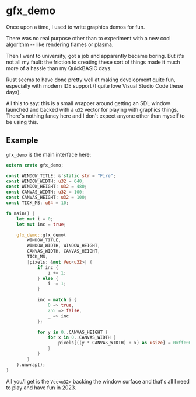 # gfx_demo

Once upon a time, I used to write graphics demos for fun.

There was no real purpose other than to experiment with a new cool algorithm --
like rendering flames or plasma.

Then I went to university, got a job and apparently became boring.  But it's not
all my fault: the friction to creating these sort of things made it much more of
a hassle than my QuickBASIC days.

Rust seems to have done pretty well at making development quite fun, especially
with modern IDE support (I quite love Visual Studio Code these days).

All this to say: this is a small wrapper around getting an SDL window launched
and backed with a `u32` vector for playing with graphics things.  There's
nothing fancy here and I don't expect anyone other than myself to be using this.

## Example

`gfx_demo` is the main interface here:

```rust
extern crate gfx_demo;

const WINDOW_TITLE: &'static str = "Fire";
const WINDOW_WIDTH: u32 = 640;
const WINDOW_HEIGHT: u32 = 480;
const CANVAS_WIDTH: u32 = 100;
const CANVAS_HEIGHT: u32 = 100;
const TICK_MS: u64 = 10;

fn main() {
    let mut i = 0;
    let mut inc = true;

    gfx_demo::gfx_demo(
        WINDOW_TITLE,
        WINDOW_WIDTH, WINDOW_HEIGHT,
        CANVAS_WIDTH, CANVAS_HEIGHT,
        TICK_MS,
        |pixels: &mut Vec<u32>| {
            if inc {
                i += 1;
            } else {
                i -= 1;
            }

            inc = match i {
                0 => true,
                255 => false,
                _ => inc
            };

            for y in 0..CANVAS_HEIGHT {
                for x in 0..CANVAS_WIDTH {
                    pixels[((y * CANVAS_WIDTH) + x) as usize] = 0xff000000u32 | (i << 16);
                }
            }
        }
    ).unwrap();
}
```

All you/I get is the `Vec<u32>` backing the window surface and that's all I need
to play and have fun in 2023.
